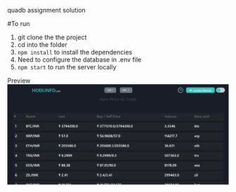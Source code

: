 quadb assignment solution

#To run

1. git clone the the project
2. cd into the folder
3. `npm install` to install the dependencies
4. Need to configure the database in .env file
5. `npm start` to run the server locally

Preview
![Alt Text](./hodl.png)
